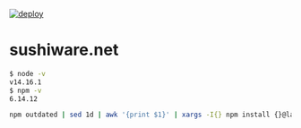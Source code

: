 [![deploy](https://github.com/sushiware/sushiware.net/actions/workflows/deploy.yml/badge.svg?branch=main)](https://github.com/sushiware/sushiware.net/actions/workflows/deploy.yml)

# sushiware.net

```sh
$ node -v
v14.16.1
$ npm -v
6.14.12
```

```sh
npm outdated | sed 1d | awk '{print $1}' | xargs -I{} npm install {}@latest
```
